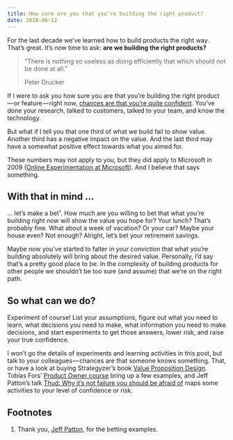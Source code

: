 ```yaml
---
title: How sure are you that you're building the right product?
date: 2018-06-12
---
```

For the last decade we’ve learned how to build products the right way. That’s great. It’s now time to ask: **are we building the right products?**

> “There is nothing so useless as doing efficiently that which should not be done at all.”
> 
> Peter Drucker

If I were to ask you how sure you are that you’re building the right product — or feature — right now, [chances are that you’re quite confident](https://www.fs.blog/2015/04/bias-from-overconfidence/). You’ve done your research, talked to customers, talked to your team, and know the technology.

But what if I tell you that one third of what we build fail to show value. Another third has a negative impact on the value. And the last third may have a somewhat positive effect towards what you aimed for.

These numbers may not apply to you, but they did apply to Microsoft in 2009 ([Online Experimentation at Microsoft](https://www.exp-platform.com/Documents/ExPThinkWeek2009Public.pdf)). And I believe that says something.

## With that in mind …

… let’s make a bet¹. How much are you willing to bet that what you’re building right now will show the value you hope for? Your lunch? That’s probably fine. What about a week of vacation? Or your car? Maybe your house even? Not enough? Alright, let’s bet your retirement savings.

Maybe now you’ve started to falter in your conviction that what you’re building absolutely will bring about the desired value. Personally, I’d say that’s a pretty good place to be. In the complexity of building products for other people we shouldn’t be too sure (and assume) that we’re on the right path.

## So what can we do?

Experiment of course! List your assumptions, figure out what you need to learn, what decisions you need to make, what information you need to make decisions, and start experiments to get those answers, lower risk, and raise your true confidence.

I won’t go the details of experiments and learning activities in this post, but talk to your colleagues — chances are that someone knows something. That, or have a look at buying Strategyzer’s book [Value Proposition Design](https://strategyzer.com/books/value-proposition-design). Tobias Fors’ [Product Owner course](https://kurs.citerus.se/kurser/niva-2/certifierad-produktagare-i-scrum/certifierad-produktagare-i-scrum2) bring up a few examples, and Jeff Patton’s talk [Thud: Why it’s not failure you should be afraid of](https://youtu.be/6Zq6pZGWeyE) maps some activities to your level of confidence or risk.

## Footnotes

1. Thank you, [Jeff Patton](https://jpattonassociates.com/), for the betting examples.